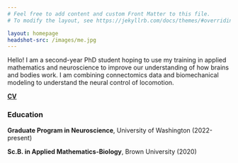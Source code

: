 ```yaml
---
# Feel free to add content and custom Front Matter to this file.
# To modify the layout, see https://jekyllrb.com/docs/themes/#overriding-theme-defaults

layout: homepage
headshot-src: /images/me.jpg
---
```


Hello! I am a second-year PhD student hoping to use my training in applied mathematics and neuroscience to improve our understanding of how brains and bodies work. I am combining connectomics data and biomechanical modeling to understand the neural control of locomotion.

**[CV](/files/SMPugliese_CV_20231108.pdf)**

### Education
**Graduate Program in Neuroscience**, University of Washington (2022-present)

**Sc.B. in Applied Mathematics-Biology**, Brown University (2020)